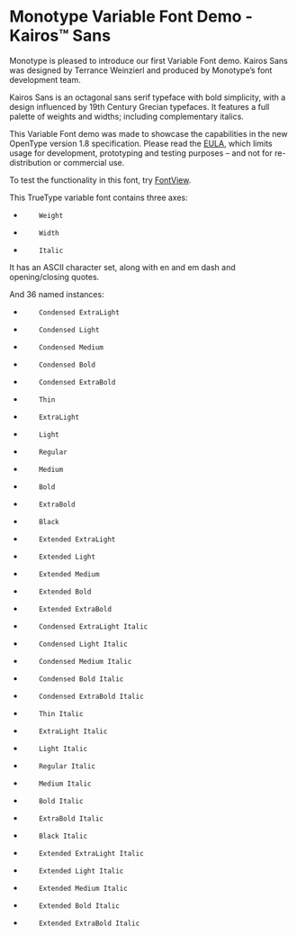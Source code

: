 # Monotype Variable Font Demo - Kairos™ Sans
 
Monotype is pleased to introduce our first Variable Font demo. Kairos Sans was designed by Terrance Weinzierl and produced by Monotype’s font development team.
 
Kairos Sans is an octagonal sans serif typeface with bold simplicity, with a design influenced by 19th Century Grecian typefaces. It features a full palette of weights and widths; including complementary italics.
 
This Variable Font demo was made to showcase the capabilities in the new OpenType version 1.8 specification. Please read the [EULA], which limits usage for development, prototyping and testing purposes – and not for re-distribution or commercial use.

To test the functionality in this font, try [FontView]. 

[EULA]: https://github.com/Monotype/Monotype_prototype_variable_fonts/blob/master/KairosSans/LICENSE.txt
[FontView]: https://github.com/googlei18n/fontview

This TrueType variable font contains three axes:
-         Weight
-         Width
-         Italic
 
It has an ASCII character set, along with en and em dash and opening/closing quotes.
 
And 36 named instances:
-         Condensed ExtraLight
-         Condensed Light
-         Condensed Medium
-         Condensed Bold
-         Condensed ExtraBold
-         Thin
-         ExtraLight
-         Light
-         Regular
-         Medium
-         Bold
-         ExtraBold
-         Black
-         Extended ExtraLight
-         Extended Light
-         Extended Medium
-         Extended Bold
-         Extended ExtraBold
-         Condensed ExtraLight Italic
-         Condensed Light Italic
-         Condensed Medium Italic
-         Condensed Bold Italic
-         Condensed ExtraBold Italic
-         Thin Italic
-         ExtraLight Italic
-         Light Italic
-         Regular Italic
-         Medium Italic
-         Bold Italic
-         ExtraBold Italic
-         Black Italic
-         Extended ExtraLight Italic
-         Extended Light Italic
-         Extended Medium Italic
-         Extended Bold Italic
-         Extended ExtraBold Italic